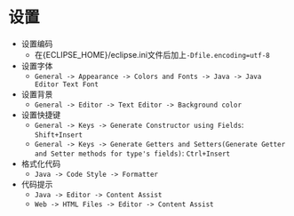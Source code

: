 # 设置
* 设置编码
    * 在{ECLIPSE_HOME}/eclipse.ini文件后加上`-Dfile.encoding=utf-8`
* 设置字体
    * `General -> Appearance -> Colors and Fonts -> Java -> Java Editor Text Font `
* 设置背景
    * `General -> Editor -> Text Editor -> Background color`
* 设置快捷键
    * `General -> Keys -> Generate Constructor using Fields`: `Shift+Insert`
    * `General -> Keys -> Generate Getters and Setters(Generate Getter and Setter methods for type's fields)`: `Ctrl+Insert`
* 格式化代码
    * `Java -> Code Style -> Formatter`
* 代码提示
    * `Java -> Editor -> Content Assist`
    * `Web -> HTML Files -> Editor -> Content Assist`

